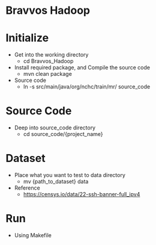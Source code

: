 Bravvos Hadoop
===

# Initialize
- Get into the working directory
	- cd Bravvos_Hadoop
- Install required package, and Compile the source code
	- mvn clean package
- Source code
	- ln -s src/main/java/org/nchc/train/mr/ source_code

# Source Code
- Deep into source_code directory
	- cd source_code/{project_name}

# Dataset
- Place what you want to test to data directory
	- mv {path_to_dataset} data
- Reference
    - https://censys.io/data/22-ssh-banner-full_ipv4

# Run
- Using Makefile
